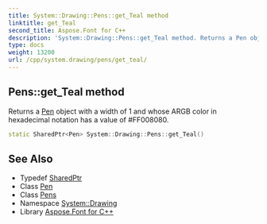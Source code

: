 ```yaml
---
title: System::Drawing::Pens::get_Teal method
linktitle: get_Teal
second_title: Aspose.Font for C++
description: 'System::Drawing::Pens::get_Teal method. Returns a Pen object with a width of 1 and whose ARGB color in hexadecimal notation has a value of #FF008080 in C++.'
type: docs
weight: 13200
url: /cpp/system.drawing/pens/get_teal/
---
```

## Pens::get_Teal method


Returns a [Pen](../../pen/) object with a width of 1 and whose ARGB color in hexadecimal notation has a value of #FF008080.

```cpp
static SharedPtr<Pen> System::Drawing::Pens::get_Teal()
```

## See Also

* Typedef [SharedPtr](../../../system/sharedptr/)
* Class [Pen](../../pen/)
* Class [Pens](../)
* Namespace [System::Drawing](../../)
* Library [Aspose.Font for C++](../../../)
